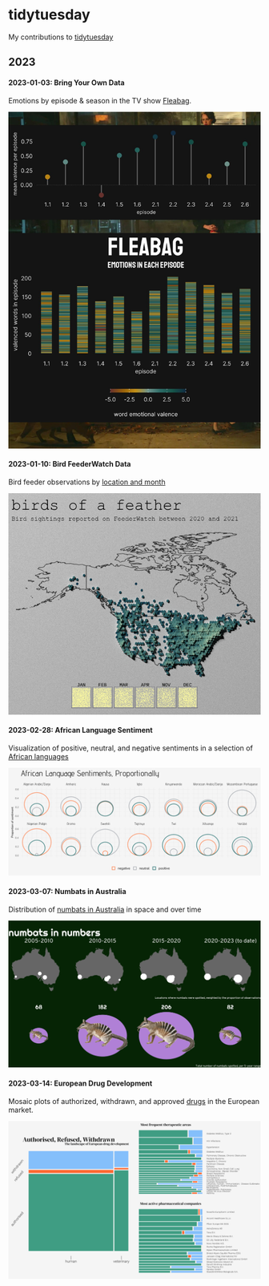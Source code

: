# tidytuesday
 
My contributions to [tidytuesday](https://github.com/rfordatascience/tidytuesday/blob/master/README.md)

## 2023
#### 2023-01-03: Bring Your Own Data
Emotions by episode & season in the TV show [Fleabag](https://github.com/ivabrunec/tidytuesday/blob/main/2023/2023_01_03/2023_01_03.R).

![Fleabag image](https://raw.githubusercontent.com/ivabrunec/tidytuesday/main/2023/2023_01_03/fleabag_final_stack.png)

#### 2023-01-10: Bird FeederWatch Data
Bird feeder observations by [location and month](https://github.com/ivabrunec/tidytuesday/blob/main/2023/2023_01_10/2023_01_10.R)

![FeederWatch map](https://raw.githubusercontent.com/ivabrunec/tidytuesday/main/2023/2023_01_10/combined_test.png)

#### 2023-02-28: African Language Sentiment
Visualization of positive, neutral, and negative sentiments in a selection of [African languages](https://github.com/ivabrunec/tidytuesday/blob/main/2023/2023_02_28/2023_02_28.R)

![African language sentiment](https://raw.githubusercontent.com/ivabrunec/tidytuesday/main/2023/2023_02_28/african_lang_sentiments.png)

#### 2023-03-07: Numbats in Australia
Distribution of [numbats in Australia](https://github.com/ivabrunec/tidytuesday/blob/main/2023/2023_03_07/2023_03_07.R) in space and over time 

![Numbats in Australia](https://raw.githubusercontent.com/ivabrunec/tidytuesday/main/2023/2023_03_07/numbats_final.png)


#### 2023-03-14: European Drug Development
Mosaic plots of authorized, withdrawn, and approved [drugs](https://github.com/ivabrunec/tidytuesday/blob/main/2023/2023_03_14/2023_03_14.R) in the European market.

![European drug development](https://raw.githubusercontent.com/ivabrunec/tidytuesday/main/2023/2023_03_14/pharma_final.png)
